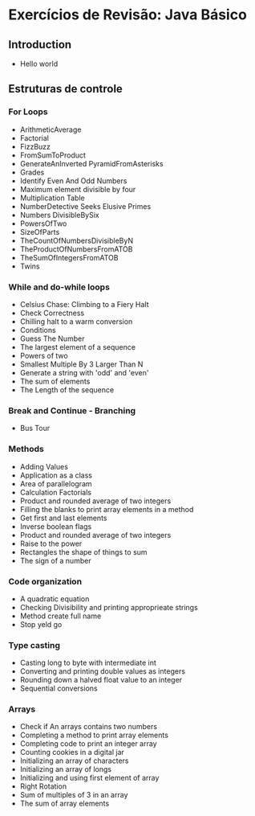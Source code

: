 # Exercícios de Revisão: Java Básico

## Introduction

- Hello world 

## Estruturas de controle

### For Loops

- ArithmeticAverage
- Factorial
- FizzBuzz
- FromSumToProduct
- GenerateAnInverted PyramidFromAsterisks
- Grades
- Identify Even And Odd Numbers
- Maximum element divisible by four
- Multiplication Table
- NumberDetective Seeks Elusive Primes
- Numbers DivisibleBySix
- PowersOfTwo
- SizeOfParts
- TheCountOfNumbersDivisibleByN
- TheProductOfNumbersFromATOB
- TheSumOfIntegersFromATOB
- Twins


### While and do-while loops

- Celsius Chase: Climbing to a Fiery Halt
- Check Correctness
- Chilling halt to a warm conversion
- Conditions
- Guess The Number
- The largest element of a sequence
- Powers of two
- Smallest Multiple By 3 Larger Than N
- Generate a string with 'odd' and 'even'
- The sum of elements
- The Length of the sequence

### Break and Continue - Branching

- Bus Tour

### Methods

- Adding Values
- Application as a class
- Area of parallelogram
- Calculation Factorials
- Product and rounded average of two integers
- Filling the blanks to print array elements in a method
- Get first and last elements
- Inverse boolean flags
- Product and rounded average of two integers
- Raise to the power
- Rectangles the shape of things to sum
- The sign of a number

### Code organization

- A quadratic equation
- Checking Divisibility and printing approprieate strings
- Method create full name
- Stop yeld go

### Type casting

- Casting long to byte with intermediate int
- Converting and printing double values as integers
- Rounding down a halved float value to an integer
- Sequential conversions

### Arrays

- Check if An arrays contains two numbers
- Completing a method to print array elements
- Completing code to print an integer array
- Counting cookies in a digital jar
- Initializing an array of characters
- Initializing an array of longs
- Initializing and using first element of array
- Right Rotation
- Sum of multiples of 3 in an array
- The sum of array elements